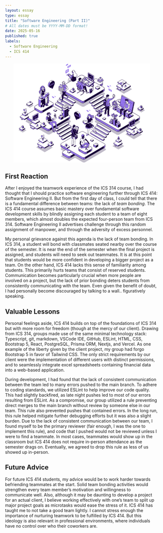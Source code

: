 ```yaml
---
layout: essay
type: essay
title: "Software Engineering (Part II)"
# All dates must be YYYY-MM-DD format!
date: 2025-05-16
published: true
labels:
  - Software Engineering
  - ICS 414
---
```


<p align="center">
  <img src="../img/software-two/teamwork.png" width="450px">
</p>

## First Reaction

After I enjoyed the teamwork experience of the ICS 314 course, I had thought that I should practice software engineering further through ICS 414: Software Engineering II. But from the first day of class, I could tell that there is a fundamental difference between teams: the lack of *team bonding*. The ICS 414 course assumes basic mastery over fundamental software development skills by blindly assigning each student to a team of eight members, which almost doubles the expected four-person team from ICS 314. Software Engineering II advertises challenge through this random assignment of manpower, and through the adversity of excess personnel.

My personal grievance against this agenda is the lack of team bonding. In ICS 314, a student will bond with classmates seated nearby over the course of the semester. It is near the end of the semester when the final project is assigned, and students will need to seek out teammates. It is at this point that students would be more confident in developing a bigger project as a team. On the other hand, ICS 414 lacks this sense of familiarity among students. This primarily hurts teams that consist of reserved students. Communication becomes particularly crucial when more people are involved on a project, but the lack of prior bonding deters students from consistently communicating with the team. Even given the benefit of doubt, I had personally become discouraged by talking to a wall.. figuratively speaking.

## Valuable Lessons

Personal feelings aside, ICS 414 builds on top of the foundations of ICS 314 but with more room for freedom (though at the mercy of our client). Drawing from ICS 314, groups made use of the same minimal technology stack: Typescript, git, markdown, VSCode IDE, GitHub, ESLint, HTML, CSS, Bootstrap 5, React, PostgreSQL, Prisma ORM, Nextjs, and Vercel. As one example of the liberty given by the client project, my group had forgo Bootstrap 5 in favor of Tailwind CSS. The only strict requirements by our client were the implementation of different users with distinct permissions, and to seamlessly integrate excel spreadsheets containing financial data into a web-based application. 

During development, I had found that the lack of consistent communication between the team led to many errors pushed to the main branch. To adhere to coding standards, we utilized ESLint to help improve our code quality. This had slightly backfired, as late night pushes led to most of our errors resulting from ESLint. As a compromise, our group utilized a rule preventing direct merges to the main branch without review by someone else in our team. This rule also prevented pushes that contained errors. In the long run, this rule helped mitigate further debugging efforts but it was also a slight burden. Due to the lack of consistent communication between our team, I found myself to be the primary reviewer (fair enough, I was the one to implement this rule), and code that I pushed would not be reviewed unless I were to find a teammate. In most cases, teammates would show up in the classroom but ICS 414 does not require in-person attendance as the semester drags on. Eventually, we agreed to drop this rule as less of us showed up in-person.

## Future Advice

For future ICS 414 students, my advice would be to work harder towards befriending teammates at the start. Solid team bonding activities would strengthen every team member’s motivation and willingness to communicate well. Also, although it may be daunting to develop a project for an actual client, I believe working effectively with one’s team to split up major project goals as microtasks would ease the stress of it. ICS 414 has taught me to not take a good team lightly. I cannot stress enough the importance of nurturing teamwork to be fulfilled by ICS 414. But this ideology is also relevant in professional environments, where individuals have no control over who their coworkers are.
